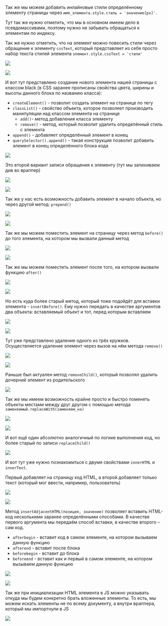 
Так же мы можем добавить инлайновые стили определённому элементу страницы через `имя_элемента.style.стиль = 'значение[px]'`.

Тут так же нужно отметить, что мы в основном имеем дело в псевдомассивами, поэтому нужно не забывать обращаться к элементам по индексу.

Так же нужно отметить, что на элемент можно повесить стили через обращение к элементу `cssText`, который представляет из себя просто набор текста стилей элемента `элемент.style.cssText = 'стили'`

![](_png/83546579b0524160265e37ea90b0e741.png)

![](_png/07347627266f40890ac4064d5938e596.png)

И вот тут представлено создание нового элемента нашей страницы с классом black (в CSS заранее прописаны свойства цвета, ширины и высоты данного блока по названию класса):
- `createElement()` - позволит создать элемент на странице по тегу
- `classList()` - свойство объекта, которое позволяет производить манипуляции над классом элемента на странице
	- `add()`- метод добавления класса элементу
	- `remove()` - метод, который позволит удалить определённый стиль с элемента
- `append()` - добавляет определённый элемент в конец
- `querySelector().append()` - такая конструкция позволит добавить элемент в конец определённого блока кода

![](_png/044c060047dc7e5f85c76d38833a3132.png)

Это второй вариант записи обращения к элементу (тут мы запихиваем див во враппер)

![](_png/5634aad162d96f7a22a67971b46ab588.png)

![](_png/63b773b3d0b7d80f07c6235df9df8296.png)

Так же у нас есть возможность добавить элемент в начало объекта, но через другой метод: `prepend()`

![](_png/241fad0a78f74d0b49a980a4b6fc7c00.png)

![](_png/bb380dd74f0681f6eb6db343de695fd7.png)

Так же мы можем поместить элемент на страницу через метод `before()` до того элемента, на котором мы вызвали данный метод

![](_png/c40aa49b8fddf7c80858a71d11f59395.png)

![](_png/82f5300131e144a5595ab4d43c89aac9.png)

Так же мы можем поместить элемент после того, на котором вызвали функцию `after()`

![](_png/3da37493f106fa29c3f972185ce2d4fc.png)

![](_png/cf88fad269b16369c7e456ac4208945c.png)

Но есть куда более старый метод, который тоже подойдёт для вставки элемента - `insertBefore()`. Ему нужно передать в качестве аргументов два объекта: вставляемый объект и тот, перед которым вставляем

![](_png/5190bbe94b6126791b3dc312d5786c79.png)

![](_png/eebf88c88572da7c270bc046fead83ed.png)

Тут уже представлено удаление одного из трёх кружков. Осуществляется удаление элемент через вызов на нём метода `remove()`

![](_png/35daa8a24d9304ec58407adb30b19849.png)

![](_png/1c47a0ab0be26402d12fa62ba8348c6c.png)

Раньше был актуален метод `removeChild()`, который позволял удалить дочерний элемент из родительского

![](_png/2d675a5abf6f278410ddd1fa6f9fb624.png)

Так же мы имеем возможность крайне просто и быстро поменять объекты местами между друг другом с помощью метода `заменяемый.replaceWith(заменяем_на)`

![](_png/def059b04daf1b2dbfcc37e706175d75.png)

![](_png/ab87d1e94cc125ef17caea1a35970801.png)

И вот ещё один абсолютно аналогичный по логике выполнения код, но более старый по записи `replaceChild()`

![](_png/95bea7910d3a714b9ac1622d4b8e90db.png)

И вот тут уже нужно познакомиться с двумя свойствами `innerHTML` и `innerText`.

Первый добавляет на страницу код HTML, а второй добавляет только текст (который мог ввести, например, пользователь)

![](_png/4c2e1ffdf7064ad641af6afeafcc3c5f.png)

![](_png/256b00a306c97a0d0e01444c28328c2b.png)

Метод `insertAdjacentHTML(позиция, значение)` позволяет вставить HTML-код несколькими заранее определёнными способами. В качестве первого аргумента мы передаём способ вставки, в качестве второго – сам код.

- `afterbegin` - вставит код в самом элементе, на котором вызываем данную функцию
- `afterend` - вставит после блока
- `beforebegin` - вставит до блока
- `beforeend` - вставит как и первый в самом элементе, на котором вызываем данную функцию

![](_png/4b216366756be4cf760fd3de659d514f.png)

![](_png/bd2f036da247ea969d258528f7b274d0.png)

Так же при инициализации HTML элемента в JS можно указывать откуда мы будем конкретно брать вложенные элементы. То есть, мы можем искать элементы не по всему документу, а внутри враппера, который мы импортнули в JS

![](_png/70a7f7705bfb3a4afd3e4f0b57c3f9dc.png)